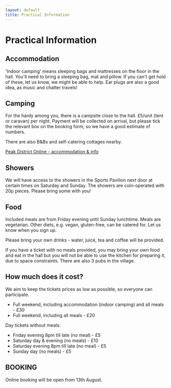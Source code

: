 ```yaml
---
layout: default
title: Practical Information
--- 
```

# Practical Information

## Accommodation
		
'Indoor camping' means sleeping bags and mattresses on the floor in the hall. You'll need to bring a sleeping bag, mat and pillow. If you can't get hold of these, let us know, we might be able to help. Ear plugs are also a good idea, as music and chatter travels!

## Camping

For the hardy among you, there is a campsite close to the hall. 
£5/unit (tent or caravan) per night. Payment will be collected on arrival, but please tick the relevant box on the booking form, so we have a good estimate of numbers.
	
There are also B&Bs and self-catering cottages nearby.

[Peak District Online - accommodation & info](http://www.peakdistrictonline.co.uk/ashover-c2537.html)

## Showers
We will have access to the showers in the Sports Pavilion next door at certain times on Saturday and Sunday. The showers are coin-operated with 20p pieces. Please bring some with you!
		
## Food
Included meals are from Friday evening until Sunday lunchtime. Meals are vegetarian. Other diets, e.g. vegan, gluten-free, can be catered for. Let us know when you sign up.
		
Please bring your own drinks - water, juice, tea and coffee will be provided.

If you have a ticket with no meals provided, you may bring your own food and eat in the hall but you will not be able to use the kitchen for preparing it, due to space constraints. There are also 3 pubs in the village.

## How much does it cost?

We aim to keep the tickets prices as low as possible, so everyone can participate.

* Full weekend, including accommodation (indoor camping) and all meals - £30
* Full weekend, including all meals - £20

Day tickets without meals:

* Friday evening 8pm till late (no meal) - £5
* Saturday day & evening (no meals) - £10
* Saturday evening 8pm till late (no meal) - £5
* Sunday day (no meals) - £5

## BOOKING

Online booking will be open from 13th August.
